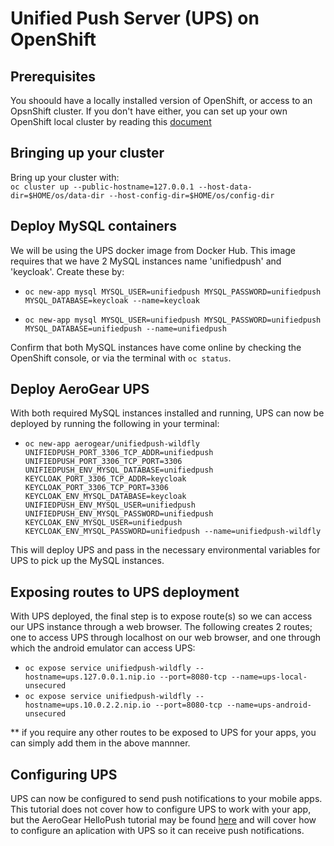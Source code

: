 # Unified Push Server (UPS) on OpenShift #

## Prerequisites ## 

You shoould have a locally installed version of OpenShift, or access to an OpsnShift cluster. If you don't have either, you can set up your own OpenShift local cluster by reading this [document](<insert-openshift-hero-link>)

## Bringing up your cluster ## 

Bring up your cluster with:  
`oc cluster up --public-hostname=127.0.0.1 --host-data-dir=$HOME/os/data-dir --host-config-dir=$HOME/os/config-dir`

## Deploy MySQL containers ##

We will be using the UPS docker image from Docker Hub. This image requires that we have 2 MySQL instances name 'unifiedpush'  and 'keycloak'. Create these by:  

* `oc new-app mysql MYSQL_USER=unifiedpush MYSQL_PASSWORD=unifiedpush MYSQL_DATABASE=keycloak --name=keycloak`

* `oc new-app mysql MYSQL_USER=unifiedpush MYSQL_PASSWORD=unifiedpush MYSQL_DATABASE=unifiedpush --name=unifiedpush`

Confirm that both MySQL instances have come online by checking the OpenShift console, or via the terminal with `oc status`.

## Deploy AeroGear UPS ##

With both required MySQL instances installed and running, UPS can now be deployed by running the following in your terminal:

* `oc new-app aerogear/unifiedpush-wildfly UNIFIEDPUSH_PORT_3306_TCP_ADDR=unifiedpush UNIFIEDPUSH_PORT_3306_TCP_PORT=3306 UNIFIEDPUSH_ENV_MYSQL_DATABASE=unifiedpush  KEYCLOAK_PORT_3306_TCP_ADDR=keycloak KEYCLOAK_PORT_3306_TCP_PORT=3306 KEYCLOAK_ENV_MYSQL_DATABASE=keycloak UNIFIEDPUSH_ENV_MYSQL_USER=unifiedpush  UNIFIEDPUSH_ENV_MYSQL_PASSWORD=unifiedpush KEYCLOAK_ENV_MYSQL_USER=unifiedpush KEYCLOAK_ENV_MYSQL_PASSWORD=unifiedpush --name=unifiedpush-wildfly` 

This will deploy UPS and pass in the necessary environmental variables for UPS to pick up the MySQL instances.

## Exposing routes to UPS deployment ##

With UPS deployed, the final step is to expose route(s) so we can access our UPS instance through a web browser. The following creates 2 routes; one to access UPS through localhost on our web browser, and one through which the android emulator can access UPS:

* `oc expose service unifiedpush-wildfly --hostname=ups.127.0.0.1.nip.io --port=8080-tcp --name=ups-local-unsecured`
* `oc expose service unifiedpush-wildfly --hostname=ups.10.0.2.2.nip.io --port=8080-tcp --name=ups-android-unsecured`

** if you require any other routes to be exposed to UPS for your apps, you can simply add them in the above mannner. 

## Configuring UPS ##

UPS can now be configured to send push notifications to your mobile apps. This tutorial does not cover how to configure UPS to work with your app, but the AeroGear HelloPush tutorial may be found [here](https://github.com/aerogear/aerogear-android-cookbook/tree/master/HelloPush) and will cover how to configure an aplication with UPS so it can receive push notifications.
